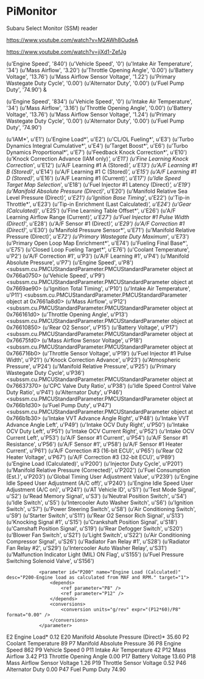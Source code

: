 PiMonitor
=========

Subaru Select Monitor (SSM) reader

https://www.youtube.com/watch?v=M2AWh8OudeA

https://www.youtube.com/watch?v=jiXd1-ZefJg

(u'Engine Speed', '840')
(u'Vehicle Speed', '0')
(u'Intake Air Temperature', '34')
(u'Mass Airflow', '3.20')
(u'Throttle Opening Angle', '0.00')
(u'Battery Voltage', '13.76')
(u'Mass Airflow Sensor Voltage', '1.22')
(u'Primary Wastegate Duty Cycle', '0.00')
(u'Alternator Duty', '0.00')
(u'Fuel Pump Duty', '74.90')
&

(u'Engine Speed', '834')
(u'Vehicle Speed', '0')
(u'Intake Air Temperature', '34')
(u'Mass Airflow', '3.16')
(u'Throttle Opening Angle', '0.00')
(u'Battery Voltage', '13.76')
(u'Mass Airflow Sensor Voltage', '1.24')
(u'Primary Wastegate Duty Cycle', '0.00')
(u'Alternator Duty', '0.00')
(u'Fuel Pump Duty', '74.90')


(u'IAM*', u'E1')
(u'Engine Load*', u'E2')
(u'CL/OL Fueling*', u'E3')
(u'Turbo Dynamics Integral Cumulative*', u'E4')
(u'Target Boost*', u'E6')
(u'Turbo Dynamics Proportional*', u'E7')
(u'Feedback Knock Correction*', u'E10')
(u'Knock Correction Advance (IAM only)*', u'E11')
(u'Fine Learning Knock Correction*', u'E12')
(u'A/F Learning #1 A (Stored)*', u'E13')
(u'A/F Learning #1 B (Stored)*', u'E14')
(u'A/F Learning #1 C (Stored)*', u'E15')
(u'A/F Learning #1 D (Stored)*', u'E16')
(u'A/F Learning #1 (Current)*', u'E17')
(u'Idle Speed Target Map Selection*', u'E18')
(u'Fuel Injector #1 Latency (Direct)*', u'E19')
(u'Manifold Absolute Pressure (Direct)*', u'E20')
(u'Manifold Relative Sea Level Pressure (Direct)*', u'E21')
(u'Ignition Base Timing*', u'E22')
(u'Tip-in Throttle*', u'E23')
(u'Tip-in Enrichment (Last Calculated)*', u'E24')
(u'Gear (Calculated)*', u'E25')
(u'Fine Learning Table Offset*', u'E26')
(u'A/F Learning Airflow Range (Current)*', u'E27')
(u'Fuel Injector #1 Pulse Width (Direct)*', u'E28')
(u'A/F Sensor #1 (Direct)*', u'E29')
(u'A/F Correction #1 (Direct)*', u'E30')
(u'Manifold Pressure Sensor*', u'E71')
(u'Manifold Relative Pressure (Direct)*', u'E72')
(u'Primary Wastegate Duty Maximum*', u'E73')
(u'Primary Open Loop Map Enrichment*', u'E74')
(u'Fueling Final Base*', u'E75')
(u'Closed Loop Fueling Target*', u'E76')
(u'Coolant Temperature', u'P2')
(u'A/F Correction #1', u'P3')
(u'A/F Learning #1', u'P4')
(u'Manifold Absolute Pressure', u'P7')
(u'Engine Speed', u'P8')
<subssm.cu.PMCUStandardParameter.PMCUStandardParameter object at 0x766a0750>
(u'Vehicle Speed', u'P9')
<subssm.cu.PMCUStandardParameter.PMCUStandardParameter object at 0x7669ae90>
(u'Ignition Total Timing', u'P10')
(u'Intake Air Temperature', u'P11')
<subssm.cu.PMCUStandardParameter.PMCUStandardParameter object at 0x7661a8d0>
(u'Mass Airflow', u'P12')
<subssm.cu.PMCUStandardParameter.PMCUStandardParameter object at 0x766161d0>
(u'Throttle Opening Angle', u'P13')
<subssm.cu.PMCUStandardParameter.PMCUStandardParameter object at 0x76610850>
(u'Rear O2 Sensor', u'P15')
(u'Battery Voltage', u'P17')
<subssm.cu.PMCUStandardParameter.PMCUStandardParameter object at 0x76675fd0>
(u'Mass Airflow Sensor Voltage', u'P18')
<subssm.cu.PMCUStandardParameter.PMCUStandardParameter object at 0x766716b0>
(u'Throttle Sensor Voltage', u'P19')
(u'Fuel Injector #1 Pulse Width', u'P21')
(u'Knock Correction Advance', u'P23')
(u'Atmospheric Pressure', u'P24')
(u'Manifold Relative Pressure', u'P25')
(u'Primary Wastegate Duty Cycle', u'P36')
<subssm.cu.PMCUStandardParameter.PMCUStandardParameter object at 0x76637370>
(u'CPC Valve Duty Ratio', u'P38')
(u'Idle Speed Control Valve Duty Ratio', u'P41')
(u'Alternator Duty', u'P46')
<subssm.cu.PMCUStandardParameter.PMCUStandardParameter object at 0x766b1d30>
(u'Fuel Pump Duty', u'P47')
<subssm.cu.PMCUStandardParameter.PMCUStandardParameter object at 0x766b1b30>
(u'Intake VVT Advance Angle Right', u'P48')
(u'Intake VVT Advance Angle Left', u'P49')
(u'Intake OCV Duty Right', u'P50')
(u'Intake OCV Duty Left', u'P51')
(u'Intake OCV Current Right', u'P52')
(u'Intake OCV Current Left', u'P53')
(u'A/F Sensor #1 Current', u'P54')
(u'A/F Sensor #1 Resistance', u'P56')
(u'A/F Sensor #1', u'P58')
(u'A/F Sensor #1 Heater Current', u'P61')
(u'A/F Correction #3 (16-bit ECU)', u'P65')
(u'Rear O2 Heater Voltage', u'P67')
(u'A/F Correction #3 (32-bit ECU)', u'P89')
(u'Engine Load (Calculated)', u'P200')
(u'Injector Duty Cycle', u'P201')
(u'Manifold Relative Pressure (Corrected)', u'P202')
(u'Fuel Consumption (Est.)', u'P203')
(u'Global Timing User Adjustment Value', u'P239')
(u'Engine Idle Speed User Adjustment (A/C off)', u'P240')
(u'Engine Idle Speed User Adjustment (A/C on)', u'P241')
(u'AT Vehicle ID', u'S1')
(u'Test Mode Signal', u'S2')
(u'Read Memory Signal', u'S3')
(u'Neutral Position Switch', u'S4')
(u'Idle Switch', u'S5')
(u'Intercooler Auto Washer Switch', u'S6')
(u'Ignition Switch', u'S7')
(u'Power Steering Switch', u'S8')
(u'Air Conditioning Switch', u'S9')
(u'Starter Switch', u'S11')
(u'Rear O2 Sensor Rich Signal', u'S13')
(u'Knocking Signal #1', u'S15')
(u'Crankshaft Position Signal', u'S18')
(u'Camshaft Position Signal', u'S19')
(u'Rear Defogger Switch', u'S20')
(u'Blower Fan Switch', u'S21')
(u'Light Switch', u'S22')
(u'Air Conditioning Compressor Signal', u'S26')
(u'Radiator Fan Relay #1', u'S28')
(u'Radiator Fan Relay #2', u'S29')
(u'Intercooler Auto Washer Relay', u'S31')
(u'Malfunction Indicator Light (MIL) ON Flag', u'S155')
(u'Fuel Pressure Switching Solenoid Valve', u'S156')



                <parameter id="P200" name="Engine Load (Calculated)" desc="P200-Engine load as calculated from MAF and RPM." target="1">
                    <depends>
                        <ref parameter="P8" />
                        <ref parameter="P12" />
                    </depends>
                    <conversions>
                        <conversion units="g/rev" expr="(P12*60)/P8" format="0.00" />
                    </conversions>
                </parameter>

E2 Engine Load* 0.12
E20 Manifold Absolute Pressure (Direct)* 35.60
P2 Coolant Temperature 89
P7 Manifold Absolute Pressure 36
P8 Engine Speed 862
P9 Vehicle Speed 0
P11 Intake Air Temperature 42
P12 Mass Airflow 3.42
P13 Throttle Opening Angle 0.00
P17 Battery Voltage 13.60
P18 Mass Airflow Sensor Voltage 1.26
P19 Throttle Sensor Voltage 0.52
P46 Alternator Duty 0.00
P47 Fuel Pump Duty 74.90
